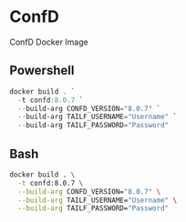 # ConfD

ConfD Docker Image

## Powershell

```powershell
docker build . `
  -t confd:8.0.7 `
  --build-arg CONFD_VERSION="8.0.7" `
  --build-arg TAILF_USERNAME="Username" `
  --build-arg TAILF_PASSWORD="Password"
```

## Bash

```bash
docker build . \
  -t confd:8.0.7 \
  --build-arg CONFD_VERSION="8.0.7" \
  --build-arg TAILF_USERNAME="Username" \
  --build-arg TAILF_PASSWORD="Password"
```
